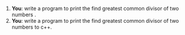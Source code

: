 1. **You**: write a program to print the find greatest common divisor of two numbers .
2. **You**: write a program to print the find greatest common divisor of two numbers  to c++.